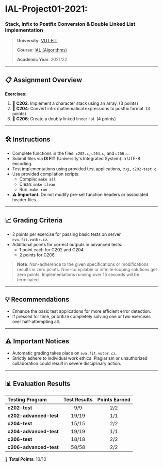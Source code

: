 # **IAL-Project01-2021**: 
### Stack, Infix to Postfix Conversion & Double Linked List Implementation

> **University**: [VUT FIT](https://www.fit.vut.cz/)
>
> **Course**: [IAL (Algorithms)](https://www.fit.vut.cz/study/course/268213/)
>
> **Academic Year**: 2021/22

---

## 📋 **Assignment Overview**

**Exercises**:

1. 📘 **C202**: Implement a character stack using an array. (3 points)
2. 📘 **C204**: Convert infix mathematical expressions to postfix format. (3 points)
3. 📘 **C206**: Create a doubly linked linear list. (4 points)

---

## 🛠 **Instructions**

-   Complete functions in the files: `c202.c`, `c204.c`, and `c206.c`.
-   Submit files via **IS FIT** (University's Integrated System) in UTF-8 encoding.
-   Test implementations using provided test applications, e.g., `c202-test.c`.
-   Use provided compilation scripts:
    -   Compile: `make all`
    -   Clean: `make clean`
    -   Run: `make run`
-   ⚠️ **Important**: Do not modify pre-set function headers or associated header files.

---

## 📈 **Grading Criteria**

-   2 points per exercise for passing basic tests on server `eva.fit.vutbr.cz`.
-   Additional points for correct outputs in advanced tests:
    -   1 point each for C202 and C204.
    -   2 points for C206.

> **Note**: Non-adherence to the given specifications or modifications results in zero points. Non-compilable or infinite-looping solutions get zero points. Implementations running over 15 seconds will be terminated.

---

## 💡 **Recommendations**

-   Enhance the basic test applications for more efficient error detection.
-   If pressed for time, prioritize completely solving one or two exercises over half-attempting all.

---

## ⚠️ **Important Notices**

-   Automatic grading takes place on `eva.fit.vutbr.cz`.
-   Strictly adhere to individual work ethics. Plagiarism or unauthorized collaboration could result in severe disciplinary action.

---

## 📊 **Evaluation Results**

| Testing Program        | Test Results | Points Earned |
| :--------------------- | :----------: | :-----------: |
| **c202-test**          |     9/9      |      2/2      |
| **c202-advanced-test** |    19/19     |      1/1      |
| **c204-test**          |    15/15     |      2/2      |
| **c204-advanced-test** |    19/19     |      1/1      |
| **c206-test**          |    18/18     |      2/2      |
| **c206-advanced-test** |    58/58     |      2/2      |

🌟 **Total Points**: 10/10
